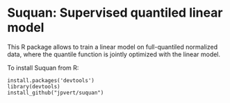 # Suquan: Supervised quantiled linear model

This R package allows to train a linear model on full-quantiled normalized data, where the quantile function is jointly optimized with the linear model.

To install Suquan from R:
```{r}
install.packages('devtools')
library(devtools)
install_github("jpvert/suquan")
```

